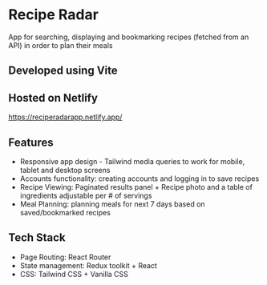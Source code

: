 # Recipe Radar

App for searching, displaying and bookmarking recipes (fetched from an API) in order to plan their meals

## Developed using Vite

## Hosted on Netlify

https://reciperadarapp.netlify.app/

## Features

- Responsive app design - Tailwind media queries to work for mobile, tablet and desktop screens
- Accounts functionality: creating accounts and logging in to save recipes
- Recipe Viewing: Paginated results panel + Recipe photo and a table of ingredients adjustable per # of servings
- Meal Planning: planning meals for next 7 days based on saved/bookmarked recipes

## Tech Stack

- Page Routing: React Router
- State management: Redux toolkit + React
- CSS: Tailwind CSS + Vanilla CSS

